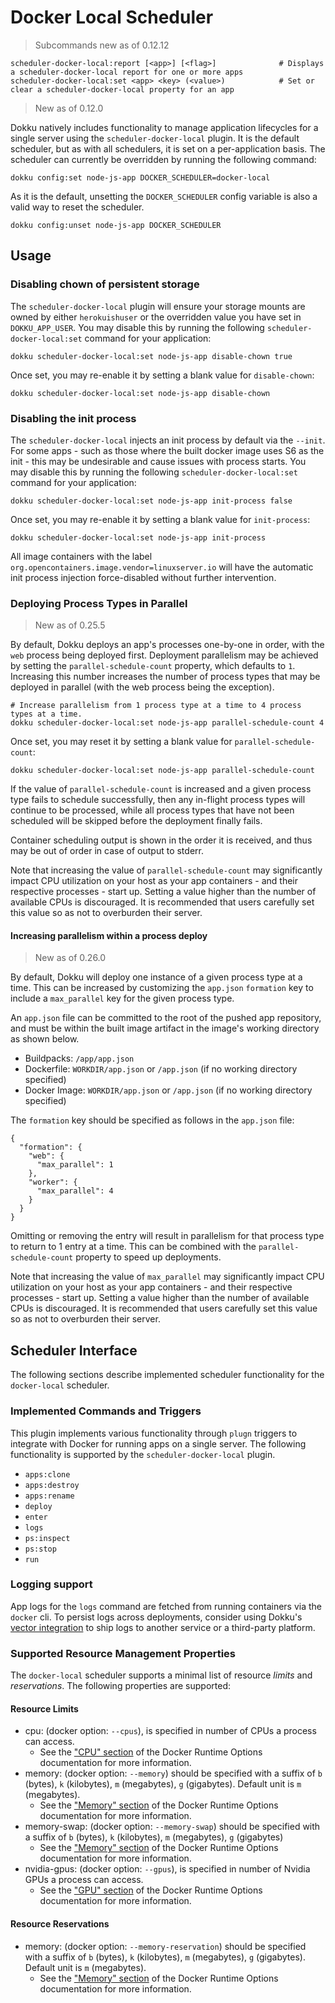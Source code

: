 # Docker Local Scheduler

> Subcommands new as of 0.12.12

```
scheduler-docker-local:report [<app>] [<flag>]              # Displays a scheduler-docker-local report for one or more apps
scheduler-docker-local:set <app> <key> (<value>)            # Set or clear a scheduler-docker-local property for an app
```

> New as of 0.12.0

Dokku natively includes functionality to manage application lifecycles for a single server using the `scheduler-docker-local` plugin. It is the default scheduler, but as with all schedulers, it is set on a per-application basis. The scheduler can currently be overridden by running the following command:

```shell
dokku config:set node-js-app DOCKER_SCHEDULER=docker-local
```

As it is the default, unsetting the `DOCKER_SCHEDULER` config variable is also a valid way to reset the scheduler.

```shell
dokku config:unset node-js-app DOCKER_SCHEDULER
```

## Usage

### Disabling chown of persistent storage

The `scheduler-docker-local` plugin will ensure your storage mounts are owned by either `herokuishuser` or the overridden value you have set in `DOKKU_APP_USER`. You may disable this by running the following `scheduler-docker-local:set` command for your application:

```shell
dokku scheduler-docker-local:set node-js-app disable-chown true
```

Once set, you may re-enable it by setting a blank value for `disable-chown`:

```shell
dokku scheduler-docker-local:set node-js-app disable-chown
```

### Disabling the init process

The `scheduler-docker-local` injects an init process by default via the `--init`. For some apps - such as those where the built docker image uses S6 as the init - this may be undesirable and cause issues with process starts. You may disable this by running the following `scheduler-docker-local:set` command for your application:

```shell
dokku scheduler-docker-local:set node-js-app init-process false
```

Once set, you may re-enable it by setting a blank value for `init-process`:

```shell
dokku scheduler-docker-local:set node-js-app init-process
```

All image containers with the label `org.opencontainers.image.vendor=linuxserver.io` will have the automatic init process injection force-disabled without further intervention.

### Deploying Process Types in Parallel

> New as of 0.25.5

By default, Dokku deploys an app's processes one-by-one in order, with the `web` process being deployed first. Deployment parallelism may be achieved by setting the `parallel-schedule-count` property, which defaults to `1`. Increasing this number increases the number of process types that may be deployed in parallel (with the web process being the exception).

```shell
# Increase parallelism from 1 process type at a time to 4 process types at a time.
dokku scheduler-docker-local:set node-js-app parallel-schedule-count 4
```

Once set, you may reset it by setting a blank value for `parallel-schedule-count`:

```shell
dokku scheduler-docker-local:set node-js-app parallel-schedule-count
```

If the value of `parallel-schedule-count` is increased and a given process type fails to schedule successfully, then any in-flight process types will continue to be processed, while all process types that have not been scheduled will be skipped before the deployment finally fails.

Container scheduling output is shown in the order it is received, and thus may be out of order in case of output to stderr.

Note that increasing the value of `parallel-schedule-count` may significantly impact CPU utilization on your host as your app containers - and their respective processes - start up. Setting a value higher than the number of available CPUs is discouraged. It is recommended that users carefully set this value so as not to overburden their server.

#### Increasing parallelism within a process deploy

> New as of 0.26.0

By default, Dokku will deploy one instance of a given process type at a time. This can be increased by customizing the `app.json` `formation` key to include a `max_parallel` key for the given process type.

An `app.json` file can be committed to the root of the pushed app repository, and must be within the built image artifact in the image's working directory as shown below.

- Buildpacks: `/app/app.json`
- Dockerfile: `WORKDIR/app.json` or `/app.json` (if no working directory specified)
- Docker Image: `WORKDIR/app.json` or `/app.json` (if no working directory specified)

The `formation` key should be specified as follows in the `app.json` file:

```Procfile
{
  "formation": {
    "web": {
      "max_parallel": 1
    },
    "worker": {
      "max_parallel": 4
    }
  }
}
```

Omitting or removing the entry will result in parallelism for that process type to return to 1 entry at a time. This can be combined with the  `parallel-schedule-count` property to speed up deployments.

Note that increasing the value of `max_parallel` may significantly impact CPU utilization on your host as your app containers - and their respective processes - start up. Setting a value higher than the number of available CPUs is discouraged. It is recommended that users carefully set this value so as not to overburden their server.

## Scheduler Interface

The following sections describe implemented scheduler functionality for the `docker-local` scheduler.

### Implemented Commands and Triggers

This plugin implements various functionality through `plugn` triggers to integrate with Docker for running apps on a single server. The following functionality is supported by the `scheduler-docker-local` plugin.

- `apps:clone`
- `apps:destroy`
- `apps:rename`
- `deploy`
- `enter`
- `logs`
- `ps:inspect`
- `ps:stop`
- `run`


### Logging support

App logs for the `logs` command are fetched from running containers via the `docker` cli. To persist logs across deployments, consider using Dokku's [vector integration](deployment/logs.md#vector-logging-shipping) to ship logs to another service or a third-party platform.

### Supported Resource Management Properties

The `docker-local` scheduler supports a minimal list of resource _limits_ and _reservations_. The following properties are supported:

#### Resource Limits

- cpu: (docker option: `--cpus`), is specified in number of CPUs a process can access.
  - See the ["CPU" section](https://docs.docker.com/config/containers/resource_constraints/#cpu) of the Docker Runtime Options documentation for more information.
- memory: (docker option: `--memory`) should be specified with a suffix of `b` (bytes), `k` (kilobytes), `m` (megabytes), `g` (gigabytes). Default unit is `m` (megabytes).
  - See the ["Memory" section](https://docs.docker.com/config/containers/resource_constraints/#memory) of the Docker Runtime Options documentation for more information.
- memory-swap: (docker option: `--memory-swap`) should be specified with a suffix of `b` (bytes), `k` (kilobytes), `m` (megabytes), `g` (gigabytes)
  - See the ["Memory" section](https://docs.docker.com/config/containers/resource_constraints/#memory) of the Docker Runtime Options documentation for more information.
- nvidia-gpus: (docker option: `--gpus`), is specified in number of Nvidia GPUs a process can access.
  - See the ["GPU" section](https://docs.docker.com/config/containers/resource_constraints/#gpu) of the Docker Runtime Options documentation for more information.

#### Resource Reservations

- memory: (docker option: `--memory-reservation`) should be specified with a suffix of `b` (bytes), `k` (kilobytes), `m` (megabytes), `g` (gigabytes). Default unit is `m` (megabytes).
  - See the ["Memory" section](https://docs.docker.com/config/containers/resource_constraints/#memory) of the Docker Runtime Options documentation for more information.
